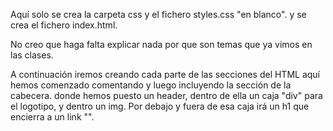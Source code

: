 Aquí solo se crea la carpeta css y el fichero styles.css "en blanco".
y se crea el fichero index.html. 

No creo que haga falta explicar nada por que son temas que ya vimos en las clases.

A continuación iremos creando cada parte de las secciones del HTML aquí hemos comenzado comentando y luego incluyendo la sección de la cabecera.
donde hemos puesto un header, dentro de ella un caja "div" para el logotipo, y dentro un img. 
Por debajo y fuera de esa caja irá un h1 que encierra a un link "<a></a>".